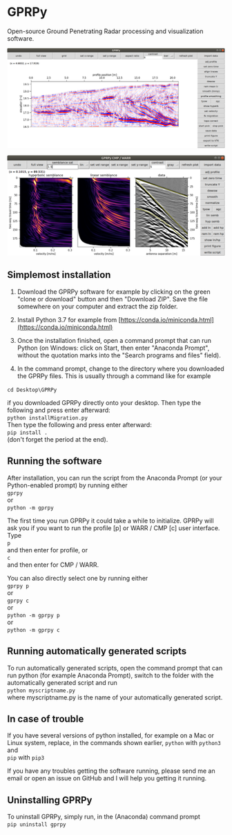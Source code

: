 # GPRPy
Open-source Ground Penetrating Radar processing and visualization software.

![Profile GUI](profileGUI.png)

![CMP/WARR GUI](CWGUI.png)


## Simplemost installation
1) Download the GPRPy software for example by clicking on the green "clone or download" 
button and then "Download ZIP". Save the file somewhere on your computer and extract the 
zip folder.

2) Install Python 3.7 for example from [https://conda.io/miniconda.html](https://conda.io/miniconda.html)

3) Once the installation finished, open a command prompt that can run Python
(on Windows: click on Start, then enter "Anaconda Prompt", without the 
quotation marks into the "Search programs and files" field).

4) In the command prompt, change to the directory  where you downloaded the GPRPy files.
This is usually through a command like for example

`cd Desktop\GPRPy`

if you downloaded GPRPy directly onto your desktop. Then type the following and press enter
afterward:\
`python installMigration.py`\
Then type the following and press enter afterward:\
`pip install .`\
(don't forget the period at the end).


## Running the software
After installation, you can run the script from the Anaconda Prompt (or your Python-enabled prompt) by running
either\
`gprpy`\
or\
`python -m gprpy`

The first time you run GPRPy it could take a while to initialize.
GPRPy will ask you if you want to run the profile [p] or WARR / CMP [c] user interface.
Type\
`p`\
and then enter for profile, or\
`c`\
and then enter for CMP / WARR.

You can also directly select one by running either\
`gprpy p`\
or\
`gprpy c`\
or\
`python -m gprpy p`\
or\
`python -m gprpy c`


## Running automatically generated scripts
To run automatically generated scripts, open the command prompt that can run python (for example Anaconda Prompt), switch to the folder with the automatically generated script and run\
`python myscriptname.py`\
where myscriptname.py is the name of your automatically generated script.  


## In case of trouble
If you have several versions of python installed, for example on a Mac or Linux system, 
replace, in the commands shown earlier,
`python` with `python3`\
and\
`pip` with `pip3`

If you have any troubles getting the software running, please send me an email or open an issue
on GitHub and I will help you getting it running.


## Uninstalling GPRPy
To uninstall GPRPy, simply run, in the (Anaconda) command prompt\
`pip uninstall gprpy`

